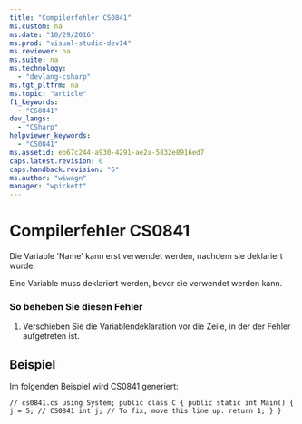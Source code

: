```yaml
---
title: "Compilerfehler CS0841"
ms.custom: na
ms.date: "10/29/2016"
ms.prod: "visual-studio-dev14"
ms.reviewer: na
ms.suite: na
ms.technology: 
  - "devlang-csharp"
ms.tgt_pltfrm: na
ms.topic: "article"
f1_keywords: 
  - "CS0841"
dev_langs: 
  - "CSharp"
helpviewer_keywords: 
  - "CS0841"
ms.assetid: eb67c244-a930-4291-ae2a-5832e8916ed7
caps.latest.revision: 6
caps.handback.revision: "6"
ms.author: "wiwagn"
manager: "wpickett"
---
```

# Compilerfehler CS0841
Die Variable 'Name' kann erst verwendet werden, nachdem sie deklariert wurde.  
  
 Eine Variable muss deklariert werden, bevor sie verwendet werden kann.  
  
### So beheben Sie diesen Fehler  
  
1.  Verschieben Sie die Variablendeklaration vor die Zeile, in der der Fehler aufgetreten ist.  
  
## Beispiel  
 Im folgenden Beispiel wird CS0841 generiert:  
  
```  
// cs0841.cs using System; public class C { public static int Main() { j = 5; // CS0841 int j; // To fix, move this line up. return 1; } }  
```